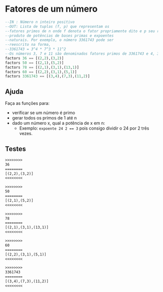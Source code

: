 # Fatores de um número

```hs
--IN : Número n inteiro positivo
--OUT: Lista de tuplas (f, p) que representam os
--fatores primos de n onde f denota o fator propriamente dito e p seu respectivo expoente. (Todo número x, tal que x pertence aos N, pode ser reescrito como o
--produto de potências de bases primas e expoentes
--naturais. Por exemplo, o número 3361743 pode ser
--reescrito na forma,
--3361743 = 3^4 * 7^3 * 11^2
--Os números 3, 7 e 11 são denominados fatores primos de 3361743 e 4, 3 e 2 seus respectivas expoentes.)
factors 36 == [(2,2),(3,2)]
factors 50 == [(2,1),(5,2)]
factors 78 == [(2,1),(3,1),(13,1)]
factors 60 == [(2,2),(3,1),(5,1)]
factors 3361743 == [(3,4),(7,3),(11,2)]
```

## Ajuda

Faça as funções para:

- verificar se um número é primo
- gerar todos os primos de 1 até n
- dado um número x, qual a potência de x em n: 
  - Exemplo: `expoente 24 2 == 3` pois consigo dividir o 24 por 2 três vezes.

## Testes

```txt
>>>>>>>>
36
========
[(2,2),(3,2)]
<<<<<<<<

>>>>>>>>
50
========
[(2,1),(5,2)]
<<<<<<<<

>>>>>>>>
78
========
[(2,1),(3,1),(13,1)]
<<<<<<<<

>>>>>>>>
60
========
[(2,2),(3,1),(5,1)]
<<<<<<<<

>>>>>>>>
3361743
========
[(3,4),(7,3),(11,2)]
<<<<<<<<

```
